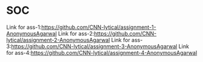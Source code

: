 # SOC
Link for ass-1:https://github.com/CNN-lytical/assignment-1-AnonymousAgarwal
Link for ass-2:https://github.com/CNN-lytical/assignment-2-AnonymousAgarwal
Link for ass-3:https://github.com/CNN-lytical/assignment-3-AnonymousAgarwal
Link for ass-4:https://github.com/CNN-lytical/assignment-4-AnonymousAgarwal
